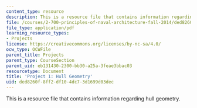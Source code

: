 ```yaml
---
content_type: resource
description: This is a resource file that contains information regarding hull geometry.
file: /courses/2-700-principles-of-naval-architecture-fall-2014/ded8260f8ff2df104dc73d1699d03dec_MIT2_700F14_project_1.pdf
file_type: application/pdf
learning_resource_types:
- Projects
license: https://creativecommons.org/licenses/by-nc-sa/4.0/
ocw_type: OCWFile
parent_title: Projects
parent_type: CourseSection
parent_uid: eb131430-2300-bb30-a25a-3feae3bbac03
resourcetype: Document
title: 'Project 1: Hull Geometry'
uid: ded8260f-8ff2-df10-4dc7-3d1699d03dec
---
```

This is a resource file that contains information regarding hull geometry.